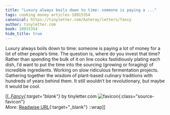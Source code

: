 ```yaml
---
title: "Luxury always boils down to time: someone is paying a ..."
tags: cooking money articles-10915354
canonical: https://tinyletter.com/kateray/letters/fancy
author: tinyletter.com
book: 10915354
hide_title: true
---
```


Luxury always boils down to time: someone is paying a lot of money for a lot of other people’s time. The question is, where do you invest that time? Rather than spending the bulk of it on line cooks fastidiously plating each dish, I’d want to put the time into the sourcing (growing or foraging) of incredible ingredients. Working on slow ridiculous fermentation projects. Gathering together the wisdom of plant-based culinary traditions with hundreds of years behind them. It still wouldn’t be revolutionary, but maybe it would be cool.


[[<cite>_[Fancy](https://tinyletter.com/kateray/letters/fancy){:target="_blank"}_</cite> by tinyletter.com ![favicon](https://s2.googleusercontent.com/s2/favicons?domain=tinyletter.com){:class="source-favicon"}<br>
_More_: [Readwise URL](https://readwise.io/open/226243327){:target="_blank"}
::wrap]]
